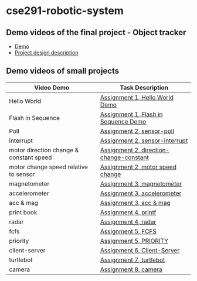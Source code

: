 # cse291-robotic-system

## Demo videos of the final project - Object tracker
* [Demo](https://www.youtube.com/watch?v=2IMkxS31eUc)
* [Project design description](https://www.youtube.com/watch?v=UmoRHNCJdCI)


## Demo videos of small projects

Video Demo    |Task Description
-------------------------|--------------------------
Hello World              |[Assignment 1, Hello World Demo](https://youtu.be/mARzNtnqXKw) 
Flash in Sequence        |[Assignment 1, Flash in Sequence Demo](https://youtu.be/iAOHVDinHYM)
Poll                     |[Assignment 2, sensor-poll](https://youtu.be/t9ZXBBD9hQg)
interrupt                |[Assignment 2, sensor-interrupt](https://youtu.be/KkLKUXOV-H4)
motor direction change & constant speed |[Assignment 2, direction-change-constant](https://youtu.be/8Ey0lGz1s5o)
motor change speed relative to sensor   |[Assignment 2, motor speed change](https://youtu.be/V2yCVOt88X0)
magnetometer             |[Assignment 3, magnetometer](https://youtu.be/gqJvQzQsB2c)
accelerometer            |[Assignment 3, accelerometer](https://youtu.be/NahNiqE81MU)
acc & mag                |[Assignment 3, acc & mag](https://youtu.be/tb21lDrgwiA)
print book               |[Assignment 4, printf](https://youtu.be/XJRFeFK1ePU)
radar                    |[Assignment 4, radar](https://youtu.be/Jp09IMSkt58)
fcfs                     |[Assignment 5, FCFS](https://www.youtube.com/watch?v=qQGLbIiVQ1o)
priority                 |[Assignment 5, PRIORITY](https://www.youtube.com/watch?v=-ZGf11_rZQo)
client-server            |[Assignment 6, Client-Server](https://www.youtube.com/watch?v=k-vyz_gf4k0)
turtlebot                |[Assignment 7, turtlebot](https://www.youtube.com/watch?v=e9lMhSY0LJo)
camera                   |[Assignment 8, camera](https://www.youtube.com/watch?v=5BQjtDs060o)
